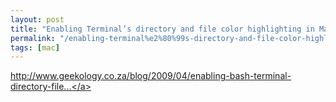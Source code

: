 ```yaml
---
layout: post
title: "Enabling Terminal’s directory and file color highlighting in Mac OS X"
permalink: "/enabling-terminal%e2%80%99s-directory-and-file-color-highlighting-in-mac-os-x"
tags: [mac]
---
```


<a href="http://www.geekology.co.za/blog/2009/04/enabling-bash-terminal-directory-file-color-highlighting-mac-os-x/">http://www.geekology.co.za/blog/2009/04/enabling-bash-terminal-directory-file...</a>
